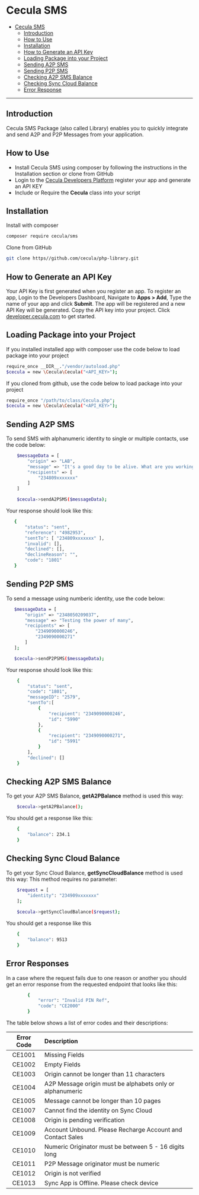 # Cecula SMS

- [Cecula SMS](#cecula-sms)
  - [Introduction](#introduction)
  - [How to Use](#how-to-use)
  - [Installation](#installation)
  - [How to Generate an API Key](#how-to-generate-an-api-key)
  - [Loading Package into your Project](#loading-package-into-your-project)
  - [Sending A2P SMS](#sending-a2p-sms)
  - [Sending P2P SMS](#sending-p2p-sms)
  - [Checking A2P SMS Balance](#checking-a2p-sms-balance)
  - [Checking Sync Cloud Balance](#checking-sync-cloud-balance)
  - [Error Response](#error-responses)

----------

## Introduction

Cecula SMS Package (also called Library) enables you to quickly integrate and send A2P and P2P Messages from your application.

## How to Use

* Install Cecula SMS using composer by following the instructions in the Installation section or clone from GitHub
 * Login to the <a href="https://developer.cecula.com" target="_blank">Cecula Developers Platform</a> register your app and generate an API KEY
 * Include or Require the **Cecula** class into your script
  
## Installation

Install with composer
```sh
composer require cecula/sms
```
Clone from GitHub
```sh
git clone https//github.com/cecula/php-library.git
```
## How to Generate an API Key

Your API Key is first generated when you register an app. To register an app,
Login to the Developers Dashboard, Navigate to __Apps > Add__, Type the name of your app and click **Submit**. The app will be registered and a new API Key will be generated. Copy the API key into your project.
Click [developer.cecula.com](https://developer.cecula.com/docs/introduction/generating-api-key) to get started.

## Loading Package into your Project

If you installed installed app with composer use the code below to load package into your project
```sh
require_once __DIR__."/vendor/autoload.php"
$cecula = new \Cecula\Cecula("<API_KEY>");
```
If you cloned from github, use the code below to load package into your project
```sh
require_once "/path/to/class/Cecula.php";
$cecula = new \Cecula\Cecula("<API_KEY>");
```

## Sending A2P SMS

To send SMS with alphanumeric identity to single or multiple contacts, use the code below:
```sh
    $messageData = [
        "origin" => "LAB",
        "message" => "It's a good day to be alive. What are you working on?",
        "recipients" => [
            "234809xxxxxxx"
        ]
    ]

    $cecula->sendA2PSMS($messageData);
```
Your response should look like this:
 ```sh
    {
        "status": "sent",
        "reference": "4982953",
        "sentTo": [ "234809xxxxxxx" ],
        "invalid": [],
        "declined": [],
        "declineReason": "",
        "code": "1801"
    }
```

## Sending P2P SMS

To send a message using numberic identity, use the code below:
 ```sh
    $messageData = [
        "origin" => "2348050209037",
        "message" => "Testing the power of many",
        "recipients" => [
            "2349090000246",
            "2349090000271"
        ]
    ];

    $cecula->sendP2PSMS($messageData);
```
Your response should look like this:
```sh
    {
        "status": "sent",
        "code": "1801",
        "messageID": "2579",
        "sentTo":[
            {
                "recipient": "2349090000246",
                "id": "5990"
            },
            {
                "recipient": "2349090000271",
                "id": "5991"
            }
        ],
        "declined": []
    }
```

## Checking A2P SMS Balance

To get your A2P SMS Balance, __getA2PBalance__ method is used this way:
```sh
    $cecula->getA2PBalance();
```

You should get a response like this:
```sh
    {
        "balance": 234.1
    }
```

## Checking Sync Cloud Balance

To get your Sync Cloud Balance, __getSyncCloudBalance__ method is used this way:
This method requires no parameter:
```sh
    $request = [
        "identity": "234909xxxxxxx"
    ];
    
    $cecula->getSyncCloudBalance($request);
```
You should get a response like this
```sh
    {
        "balance": 9513
    }
```

## Error Responses

In a case where the request fails due to one reason or another you should get an error response from the requested endpoint that looks like this:
```sh
        {
            "error": "Invalid PIN Ref",
            "code": "CE2000"
        }
```
The table below shows a list of error codes and their descriptions:

| Error Code | Description     |
|:---------:| :--------------|
| CE1001	| Missing Fields |
| CE1002	| Empty Fields |
| CE1003	| Origin cannot be longer than 11 characters |
| CE1004	| A2P Message origin must be alphabets only or alphanumeric |
| CE1005	| Message cannot be longer than 10 pages |
| CE1007	| Cannot find the identity on Sync Cloud |
| CE1008	| Origin is pending verification |
| CE1009	| Account Unbound. Please Recharge Account and Contact Sales |
| CE1010	| Numeric Originator must be between 5 - 16 digits long |
| CE1011	| P2P Message originator must be numeric |
| CE1012	| Origin is not verified |
| CE1013	| Sync App is Offline. Please check device |
